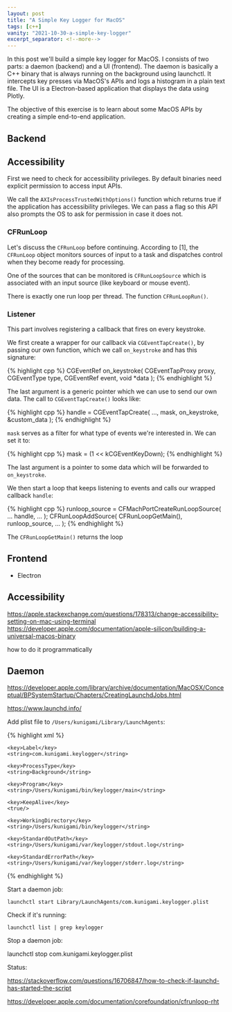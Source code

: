 ```yaml
---
layout: post
title: "A Simple Key Logger for MacOS"
tags: [c++]
vanity: "2021-10-30-a-simple-key-logger"
excerpt_separator: <!--more-->
---
```


In this post we'll build a simple key logger for MacOS. I consists of two parts: a daemon (backend) and a UI (frontend). The daemon is basically a C++ binary that is always running on the background using launchctl. It intercepts key presses via MacOS's APIs and logs a histogram in a plain text file. The UI is a Electron-based application that displays the data using Plotly.

The objective of this exercise is to learn about some MacOS APIs by creating a simple end-to-end application.

<!--more-->

## Backend

## Accessibility

First we need to check for accessibility privileges. By default binaries need explicit permission to access input APIs.

We call the `AXIsProcessTrustedWithOptions()` function which returns true if the application has accessibility privileges. We can pass a flag so this API also prompts the OS to ask for permission in case it does not.

### CFRunLoop

Let's discuss the `CFRunLoop` before continuing. According to [1], the `CFRunLoop` object monitors sources of input to a task and dispatches control when they become ready for processing.

One of the sources that can be monitored is `CFRunLoopSource` which is associated with an input source (like keyboard or mouse event).

There is exactly one run loop per thread. The function `CFRunLoopRun()`.

### Listener

This part involves registering a callback that fires on every keystroke.

We first create a wrapper for our callback via `CGEventTapCreate()`, by passing our own function, which we call `on_keystroke` and has this signature:

{% highlight cpp %}
CGEventRef on_keystroke(
    CGEventTapProxy proxy,
    CGEventType type,
    CGEventRef event,
    void *data
);
{% endhighlight %}

The last argument is a generic pointer which we can use to send our own data. The call to `CGEventTapCreate()` looks like:

{% highlight cpp %}
handle = CGEventTapCreate(
    ...,
    mask,
    on_keystroke,
    &custom_data
);
{% endhighlight %}

`mask` serves as a filter for what type of events we're interested in. We can set it to:

{% highlight cpp %}
mask = (1 << kCGEventKeyDown);
{% endhighlight %}

The last argument is a pointer to some data which will be forwarded to `on_keystroke`.

We then start a loop that keeps listening to events and calls our wrapped callback `handle`:

{% highlight cpp %}
runloop_source = CFMachPortCreateRunLoopSource(
    ...
    handle,
    ...
);
CFRunLoopAddSource(
    CFRunLoopGetMain(),
    runloop_source,
    ...
);
{% endhighlight %}

The `CFRunLoopGetMain()` returns the loop

## Frontend

* Electron



## Accessibility
https://apple.stackexchange.com/questions/178313/change-accessibility-setting-on-mac-using-terminal
https://developer.apple.com/documentation/apple-silicon/building-a-universal-macos-binary

how to do it programmatically

## Daemon

https://developer.apple.com/library/archive/documentation/MacOSX/Conceptual/BPSystemStartup/Chapters/CreatingLaunchdJobs.html

https://www.launchd.info/

Add plist file to `/Users/kunigami/Library/LaunchAgents`:

{% highlight xml %}
<?xml version="1.0" encoding="UTF-8"?>
<!DOCTYPE plist PUBLIC "-//Apple//DTD PLIST 1.0//EN" "http://www.apple.com/DTDs/PropertyList-1.0.dtd">
<plist version="1.0">
<dict>

    <key>Label</key>
    <string>com.kunigami.keylogger</string>

    <key>ProcessType</key>
    <string>Background</string>

    <key>Program</key>
    <string>/Users/kunigami/bin/keylogger/main</string>

    <key>KeepAlive</key>
    <true/>

    <key>WorkingDirectory</key>
    <string>/Users/kunigami/bin/keylogger</string>

    <key>StandardOutPath</key>
    <string>/Users/kunigami/var/keylogger/stdout.log</string>

    <key>StandardErrorPath</key>
    <string>/Users/kunigami/var/keylogger/stderr.log</string>

</dict>
</plist>
{% endhighlight %}

Start a daemon job:

    launchctl start Library/LaunchAgents/com.kunigami.keylogger.plist

Check if it's running:

    launchctl list | grep keylogger

Stop a daemon job:

   launchctl stop com.kunigami.keylogger.plist

Status:

https://stackoverflow.com/questions/16706847/how-to-check-if-launchd-has-started-the-script

https://developer.apple.com/documentation/corefoundation/cfrunloop-rht
